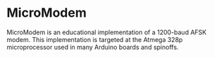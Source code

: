 MicroModem
==========

MicroModem is an educational implementation of a 1200-baud AFSK modem. This implementation is targeted at the Atmega 328p microprocessor used in many Arduino boards and spinoffs.
